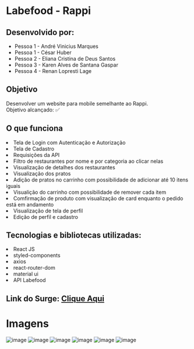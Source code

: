 # Labefood - Rappi 

## Desenvolvido por: 
- Pessoa 1 - André Vinicius Marques
- Pessoa 1 - César Huber
- Pessoa 2 - Eliana Cristina de Deus Santos
- Pessoa 3 - Karen Alves de Santana Gaspar
- Pessoa 4 - Renan Lopresti Lage

## Objetivo
Desenvolver um website para mobile semelhante ao Rappi. 
<br>Objetivo alcançado: ✅

## O que funciona
<li> Tela de Login com Autenticação e Autorização
<li> Tela de Cadastro
<li> Requisições da API
<li> Filtro de restaurantes por nome e por categoria ao clicar nelas
<li> Visualização de detalhes dos restaurantes
<li> Visualização dos pratos
<li> Adição de pratos no carrinho com possibilidade de adicionar até 10 itens iguais
<li> Visualição do carrinho com possibilidade de remover cada item
<li> Comfirmação de produto com visualização de card enquanto o pedido está em andamento
<li> Visualização de tela de perfil
<li> Edição de perfil e cadastro

## Tecnologias e bibliotecas utilizadas:
<li> React JS
<li> styled-components
<li> axios
<li> react-router-dom
<li> material ui
<li> API Labefood

## Link do Surge: [Clique Aqui](carver-rappi4a.surge.sh)

 # Imagens
![image](https://user-images.githubusercontent.com/89935565/149559842-e1b42857-5a4d-4121-b633-6cb27d8a57ff.png)
![image](https://user-images.githubusercontent.com/89935565/149559917-e4c46a9a-b08a-45f0-8775-3d9f94142f66.png)
![image](https://user-images.githubusercontent.com/89935565/149560017-906b9d5e-0fb4-4a4d-ba71-545155275090.png)
![image](https://user-images.githubusercontent.com/89935565/149560559-7fa47fef-b0fd-4e0f-af81-d3c15b21a911.png)
![image](https://user-images.githubusercontent.com/89935565/149560582-7b7aecf0-3f7c-468c-b2e4-0f21b16234c8.png)
![image](https://user-images.githubusercontent.com/89935565/149560602-53483481-feac-4e9e-a4ca-9cfe3eba8729.png)

